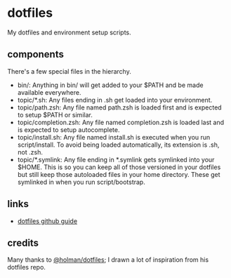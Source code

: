 # dotfiles
My dotfiles and environment setup scripts.

## components

There's a few special files in the hierarchy.

- bin/: Anything in bin/ will get added to your $PATH and be made available everywhere.
- topic/*.sh: Any files ending in .sh get loaded into your environment.
- topic/path.zsh: Any file named path.zsh is loaded first and is expected to setup $PATH or similar.
- topic/completion.zsh: Any file named completion.zsh is loaded last and is expected to setup autocomplete.
- topic/install.sh: Any file named install.sh is executed when you run script/install. To avoid being loaded automatically, its extension is .sh, not .zsh.
- topic/*.symlink: Any file ending in *.symlink gets symlinked into your $HOME. This is so you can keep all of those versioned in your dotfiles but still keep those autoloaded files in your home directory. These get symlinked in when you run script/bootstrap.



## links
- [dotfiles github guide](http://dotfiles.github.io/)

## credits

Many thanks to [@holman/dotfiles](https://github.com/holman/dotfiles); I drawn a lot of inspiration from his dotfiles repo.

